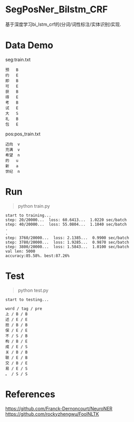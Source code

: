 # SegPosNer_Bilstm_CRF
基于深度学习bi_lstm_crf的(分词/词性标注/实体识别)实现.

# Data Demo
seg:train.txt
```
预	B
约	E
即	B
可	E
获	B
得	E
考	B
试	E
大	S
礼	B
包	E
```
pos:pos_train.txt
```
迈向	v
充满	v
希望	n
的	u
新	a
世纪	n
```

# Run
> python train.py

```
start to training...
step: 20/20000...  loss: 60.6413...  1.0220 sec/batch
step: 40/20000...  loss: 55.0804...  1.1040 sec/batch
.
.
step: 3760/20000...  loss: 2.1385...  0.9900 sec/batch
step: 3780/20000...  loss: 1.9285...  0.9870 sec/batch
step: 3800/20000...  loss: 1.5843...  1.0100 sec/batch
val len: 5000
accuracy:85.58%. best:87.26%

```

# Test
> python test.py
```
start to testing...

word / tag / pre
上 / B / B
述 / E / E
担 / B / B
保 / E / E
不 / S / B
构 / B / E
成 / E / S
关 / B / B
联 / E / B
交 / B / E
易 / E / S
。 / S / S
```

# References
https://github.com/Franck-Dernoncourt/NeuroNER
https://github.com/rockyzhengwu/FoolNLTK

